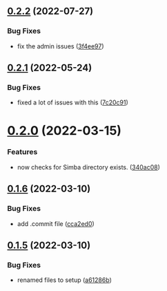 ## [0.2.2](https://github.com/Torwent/wasp-setup/compare/v0.2.1...v0.2.2) (2022-07-27)


### Bug Fixes

* fix the admin issues ([3f4ee97](https://github.com/Torwent/wasp-setup/commit/3f4ee9730e947b3d27543a1f2a728be8202f9e83))



## [0.2.1](https://github.com/Torwent/wasp-setup/compare/v0.2.0...v0.2.1) (2022-05-24)


### Bug Fixes

* fixed a lot of issues with this ([7c20c91](https://github.com/Torwent/wasp-setup/commit/7c20c912724ca776d11168b0da55562f784557f5))



# [0.2.0](https://github.com/Torwent/wasp-setup/compare/v0.1.6...v0.2.0) (2022-03-15)


### Features

* now checks for Simba directory exists. ([340ac08](https://github.com/Torwent/wasp-setup/commit/340ac08607d68381d252ee4f73795e94fce1a9e0))



## [0.1.6](https://github.com/Torwent/wasp-setup/compare/v0.1.5...v0.1.6) (2022-03-10)


### Bug Fixes

* add .commit file ([cca2ed0](https://github.com/Torwent/wasp-setup/commit/cca2ed07082645e35a60ed239785f01a9c8691f3))



## [0.1.5](https://github.com/Torwent/wasp-setup/compare/v0.1.4...v0.1.5) (2022-03-10)


### Bug Fixes

* renamed files to setup ([a61286b](https://github.com/Torwent/wasp-setup/commit/a61286b0810aa40b4d7ebf1be30f98faeab2f047))



